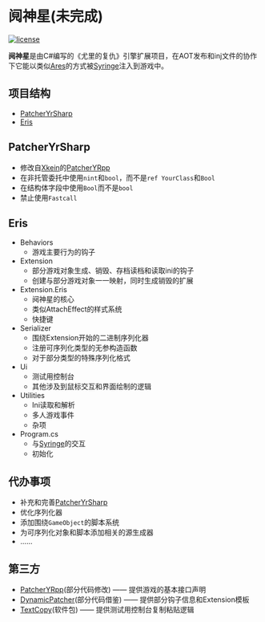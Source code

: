 # 阋神星(未完成)


[![license](https://www.gnu.org/graphics/gplv3-or-later.png)](https://www.gnu.org/licenses/gpl-3.0.en.html)

**阋神星**是由C#编写的《尤里的复仇》引擎扩展项目，在AOT发布和inj文件的协作下它能以类似[Ares](https://github.com/Ares-Developers/Ares)的方式被[Syringe](https://github.com/Ares-Developers/Syringe)注入到游戏中。

## 项目结构

- [PatcherYrSharp](PatcherYrSharp)
- [Eris](Eris)

## PatcherYrSharp

- 修改自[Xkein](https://github.com/Xkein)的[PatcherYRpp](https://github.com/Xkein/PatcherYRpp)
- 在非托管委托中使用`nint`和`bool`，而不是`ref YourClass`和`Bool`
- 在结构体字段中使用`Bool`而不是`bool`
- 禁止使用`Fastcall`

## Eris

- Behaviors
   - 游戏主要行为的钩子
- Extension
   - 部分游戏对象生成、销毁、存档读档和读取ini的钩子
   - 创建与部分游戏对象一一映射，同时生成销毁的扩展
- Extension.Eris
   - 阋神星的核心
   - 类似AttachEffect的样式系统
   - 快捷键
- Serializer
   - 围绕Extension开始的二进制序列化器
   - 注册可序列化类型的无参构造函数
   - 对于部分类型的特殊序列化格式
- Ui
   - 测试用控制台
   - 其他涉及到鼠标交互和界面绘制的逻辑
- Utilities
   - Ini读取和解析
   - 多人游戏事件
   - 杂项
- Program.cs
   - 与[Syringe](https://github.com/Ares-Developers/Syringe)的交互
   - 初始化

## 代办事项

- 补充和完善[PatcherYrSharp](PatcherYrSharp)
- 优化序列化器
- 添加围绕`GameObject`的脚本系统
- 为可序列化对象和脚本添加相关的源生成器
- ……

## 第三方

- [PatcherYRpp](https://github.com/Xkein/PatcherYRpp)(部分代码修改) —— 提供游戏的基本接口声明
- [DynamicPatcher](https://github.com/Xkein/YRDynamicPatcher)(部分代码借鉴) —— 提供部分钩子信息和Extension模板
- [TextCopy](https://github.com/CopyText/TextCopy)(软件包) —— 提供测试用控制台复制粘贴逻辑

